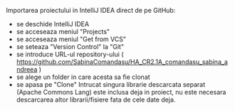 Importarea proiectului in IntelliJ IDEA direct de pe GitHub:
  - se deschide IntelliJ IDEA
  - se acceseaza meniul "Projects"
  - se acceseaza meniul "Get from VCS"
  - se seteaza "Version Control" la "Git"
  - se introduce URL-ul repository-ului ( https://github.com/SabinaComandasu/HA_CR2.1A_comandasu_sabina_andreea )
  - se alege un folder in care acesta sa fie clonat
  - se apasa pe "Clone"
Intrucat singura librarie descarcata separat (Apache Commons Lang) este inclusa deja in proiect, nu este necesara descarcarea altor librarii/fisiere
fata de cele date deja.

